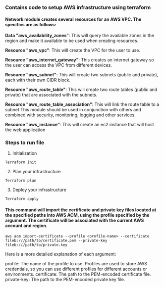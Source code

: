 ### Contains code to setup AWS infrastructure using terraform

#### Network module creates several resources for an AWS VPC. The specifics are as follows:

**Data "aws_availability_zones"**: This will query the available zones in the region and make it available to be used when creating resources.

**Resource "aws_vpc"**: This will create the VPC for the user to use.

**Resource "aws_internet_gateway"**: This creates an internet gateway so the user can access the VPC from different devices.

**Resource "aws_subnet"**: This will create two subnets (public and private), each with their own CIDR block.

**Resource "aws_route_table"**: This will create two route tables (public and private) that are associated with the subnets.

**Resource "aws_route_table_association"**: This will link the route table to a subnet
This module should be used in conjunction with others and combined with security, monitoring, logging and other services.

**Resource "aws_instance"**: This will create an ec2 instance that will host the web application

### Steps to run file
1. Initialization
```
Terraform init
```
2. Plan your infrastructure
```
Terraform plan
```
3. Deploy your infrastructure
```
Terraform apply
```

#### This command will import the certificate and private key files located at the specified paths into AWS ACM, using the profile specified by the <profile-name> argument. The certificate will be associated with the current AWS account and region.
```
aws acm import-certificate --profile <profile-name> --certificate fileb:///path/to/certificate.pem --private-key fileb:///path/to/private.key
```
Here is a more detailed explanation of each argument:

profile: The name of the profile to use. Profiles are used to store AWS credentials, so you can use different profiles for different accounts or environments.
certificate: The path to the PEM-encoded certificate file.
private-key: The path to the PEM-encoded private key file.
